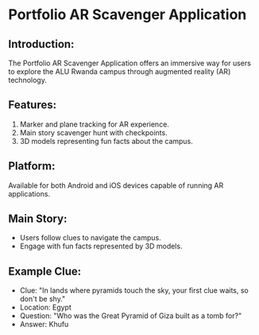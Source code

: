 # Portfolio AR Scavenger Application

## Introduction:
The Portfolio AR Scavenger Application offers an immersive way for users to explore the ALU Rwanda campus through augmented reality (AR) technology.

## Features:

1. Marker and plane tracking for AR experience.
2. Main story scavenger hunt with checkpoints.
3. 3D models representing fun facts about the campus.
 
## Platform:
Available for both Android and iOS devices capable of running AR applications.

## Main Story:

- Users follow clues to navigate the campus.
- Engage with fun facts represented by 3D models.

## Example Clue:

- Clue: "In lands where pyramids touch the sky, your first clue waits, so don't be shy."
- Location: Egypt
- Question: "Who was the Great Pyramid of Giza built as a tomb for?"
- Answer: Khufu
